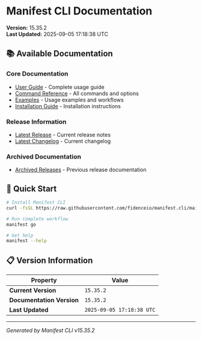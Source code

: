 # Manifest CLI Documentation

**Version:** 15.35.2  
**Last Updated:** 2025-09-05 17:18:38 UTC

## 📚 Available Documentation

### Core Documentation
- [User Guide](USER_GUIDE.md) - Complete usage guide
- [Command Reference](COMMAND_REFERENCE.md) - All commands and options
- [Examples](EXAMPLES.md) - Usage examples and workflows
- [Installation Guide](INSTALLATION.md) - Installation instructions

### Release Information
- [Latest Release](RELEASE_v15.35.2.md) - Current release notes
- [Latest Changelog](CHANGELOG_v15.35.2.md) - Current changelog

### Archived Documentation
- [Archived Releases](zArchive/) - Previous release documentation

## 🚀 Quick Start

```bash
# Install Manifest CLI
curl -fsSL https://raw.githubusercontent.com/fidenceio/manifest.cli/main/install-cli.sh | bash

# Run complete workflow
manifest go

# Get help
manifest --help
```

## 📋 Version Information

| Property | Value |
|----------|-------|
| **Current Version** | `15.35.2` |
| **Documentation Version** | `15.35.2` |
| **Last Updated** | `2025-09-05 17:18:38 UTC` |

---
*Generated by Manifest CLI v15.35.2*
